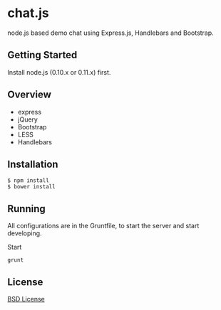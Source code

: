 # chat.js

node.js based demo chat using Express.js, Handlebars and Bootstrap.

## Getting Started

Install node.js (0.10.x or 0.11.x) first.

## Overview

- express
- jQuery
- Bootstrap
- LESS
- Handlebars

## Installation

```shell
$ npm install
$ bower install
```

## Running

All configurations are in the Gruntfile, to start the server and start developing.

Start

```shell
grunt
```

## License

[BSD License](http://en.wikipedia.org/wiki/BSD_License)